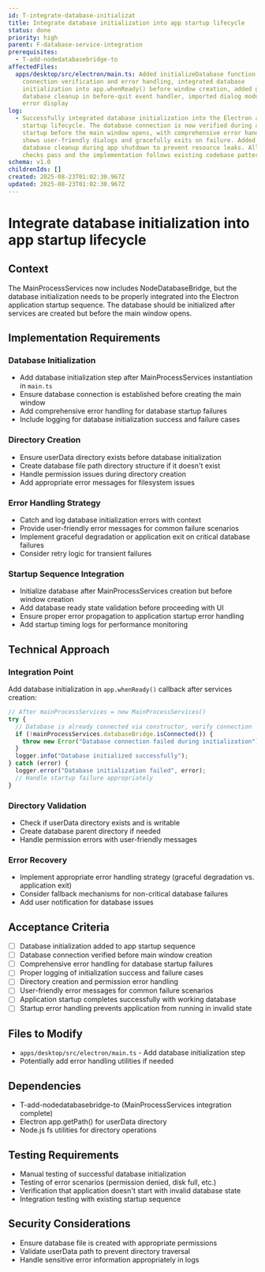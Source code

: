 ```yaml
---
id: T-integrate-database-initializat
title: Integrate database initialization into app startup lifecycle
status: done
priority: high
parent: F-database-service-integration
prerequisites:
  - T-add-nodedatabasebridge-to
affectedFiles:
  apps/desktop/src/electron/main.ts: Added initializeDatabase function with
    connection verification and error handling, integrated database
    initialization into app.whenReady() before window creation, added graceful
    database cleanup in before-quit event handler, imported dialog module for
    error display
log:
  - Successfully integrated database initialization into the Electron app
    startup lifecycle. The database connection is now verified during app
    startup before the main window opens, with comprehensive error handling that
    shows user-friendly dialogs and gracefully exits on failure. Added proper
    database cleanup during app shutdown to prevent resource leaks. All quality
    checks pass and the implementation follows existing codebase patterns.
schema: v1.0
childrenIds: []
created: 2025-08-23T01:02:30.967Z
updated: 2025-08-23T01:02:30.967Z
---
```


# Integrate database initialization into app startup lifecycle

## Context

The MainProcessServices now includes NodeDatabaseBridge, but the database initialization needs to be properly integrated into the Electron application startup sequence. The database should be initialized after services are created but before the main window opens.

## Implementation Requirements

### Database Initialization

- Add database initialization step after MainProcessServices instantiation in `main.ts`
- Ensure database connection is established before creating the main window
- Add comprehensive error handling for database startup failures
- Include logging for database initialization success and failure cases

### Directory Creation

- Ensure userData directory exists before database initialization
- Create database file path directory structure if it doesn't exist
- Handle permission issues during directory creation
- Add appropriate error messages for filesystem issues

### Error Handling Strategy

- Catch and log database initialization errors with context
- Provide user-friendly error messages for common failure scenarios
- Implement graceful degradation or application exit on critical database failures
- Consider retry logic for transient failures

### Startup Sequence Integration

- Initialize database after MainProcessServices creation but before window creation
- Add database ready state validation before proceeding with UI
- Ensure proper error propagation to application startup error handling
- Add startup timing logs for performance monitoring

## Technical Approach

### Integration Point

Add database initialization in `app.whenReady()` callback after services creation:

```typescript
// After mainProcessServices = new MainProcessServices()
try {
  // Database is already connected via constructor, verify connection
  if (!mainProcessServices.databaseBridge.isConnected()) {
    throw new Error("Database connection failed during initialization");
  }
  logger.info("Database initialized successfully");
} catch (error) {
  logger.error("Database initialization failed", error);
  // Handle startup failure appropriately
}
```

### Directory Validation

- Check if userData directory exists and is writable
- Create database parent directory if needed
- Handle permission errors with user-friendly messages

### Error Recovery

- Implement appropriate error handling strategy (graceful degradation vs. application exit)
- Consider fallback mechanisms for non-critical database failures
- Add user notification for database issues

## Acceptance Criteria

- [ ] Database initialization added to app startup sequence
- [ ] Database connection verified before main window creation
- [ ] Comprehensive error handling for database startup failures
- [ ] Proper logging of initialization success and failure cases
- [ ] Directory creation and permission error handling
- [ ] User-friendly error messages for common failure scenarios
- [ ] Application startup completes successfully with working database
- [ ] Startup error handling prevents application from running in invalid state

## Files to Modify

- `apps/desktop/src/electron/main.ts` - Add database initialization step
- Potentially add error handling utilities if needed

## Dependencies

- T-add-nodedatabasebridge-to (MainProcessServices integration complete)
- Electron app.getPath() for userData directory
- Node.js fs utilities for directory operations

## Testing Requirements

- Manual testing of successful database initialization
- Testing of error scenarios (permission denied, disk full, etc.)
- Verification that application doesn't start with invalid database state
- Integration testing with existing startup sequence

## Security Considerations

- Ensure database file is created with appropriate permissions
- Validate userData path to prevent directory traversal
- Handle sensitive error information appropriately in logs
